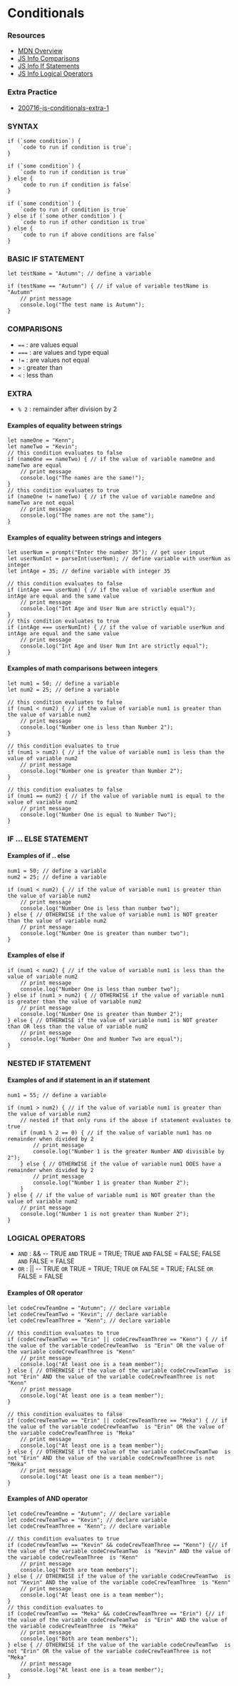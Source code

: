 # Conditionals

### Resources 
- [MDN Overview](https://developer.mozilla.org/en-US/docs/Learn/JavaScript/Building_blocks/conditionals)
- [JS Info Comparisons](https://javascript.info/comparison)
- [JS Info If Statements](https://javascript.info/ifelse)
- [JS Info Logical Operators](https://javascript.info/logical-operators)
### Extra Practice
- [200716-js-conditionals-extra-1](https://classroom.github.com/a/jXbP88lA)

### SYNTAX
```JS
if (`some condition`) {
    `code to run if condition is true`;
}

if (`some condition`) {
    `code to run if condition is true`
} else {
    `code to run if condition is false`
}

if (`some condition`) {
    `code to run if condition is true`
} else if (`some other condition`) {
    `code to run if other condition is true`
} else {
    `code to run if above conditions are false`
}
```
### BASIC IF STATEMENT
```JS
let testName = "Autumn"; // define a variable

if (testName == "Autumn") { // if value of variable testName is "Autumn"
    // print message
    console.log("The test name is Autumn");
}
```
### COMPARISONS
- `==` : are values equal
- `===` : are values and type equal
- `!=` : are values not equal
- `>` : greater than
- `<` : less than 
### EXTRA
- `% 2` : remainder after division by 2
#### Examples of equality between strings
```JS
let nameOne = "Kenn";
let nameTwo = "Kevin";
// this condition evaluates to false
if (nameOne == nameTwo) { // if the value of variable nameOne and nameTwo are equal
    // print message
    console.log("The names are the same!");
}
// this condition evaluates to true
if (nameOne != nameTwo) { // if the value of variable nameOne and nameTwo are not equal
    // print message
    console.log("The names are not the same");
}
```
#### Examples of equality between strings and integers
```JS
let userNum = prompt("Enter the number 35"); // get user input
let userNumInt = parseInt(userNum); // define variable with userNum as integer
let intAge = 35; // define variable with integer 35

// this condition evaluates to false
if (intAge === userNum) { // if the value of variable userNum and intAge are equal and the same value
    // print message
    console.log("Int Age and User Num are strictly equal");
}
// this condition evaluates to true
if (intAge === userNumInt) { // if the value of variable userNum and intAge are equal and the same value
    // print message
    console.log("Int Age and User Num Int are strictly equal");
}
```
#### Examples of math comparisons between integers
``` JS
let num1 = 50; // define a variable
let num2 = 25; // define a variable

// this condition evaluates to false
if (num1 < num2) { // if the value of variable num1 is greater than the value of variable num2
    // print message
    console.log("Number one is less than Number 2");
}

// this condition evaluates to true
if (num1 > num2) { // if the value of variable num1 is less than the value of variable num2
    // print message
    console.log("Number one is greater than Number 2");
}

// this condition evaluates to false
if (num1 == num2) { // if the value of variable num1 is equal to the value of variable num2
    // print message
    console.log("Number One is equal to Number Two");
}
```
### IF ... ELSE STATEMENT
#### Examples of if .. else
```JS
num1 = 50; // define a variable
num2 = 25; // define a variable

if (num1 < num2) { // if the value of variable num1 is greater than the value of variable num2
    // print message
    console.log("Number One is less than number two");
} else { // OTHERWISE if the value of variable num1 is NOT greater than the value of variable num2
    // print message
    console.log("Number One is greater than number two");
}
```
#### Examples of else if
```JS
if (num1 < num2) { // if the value of variable num1 is less than the value of variable num2
    // print message
    console.log("Number One is less than number two");
} else if (num1 > num2) { // OTHERWISE if the value of variable num1 is greater than the value of variable num2
    // print message
    console.log("Number One is greater than Number 2");
} else { // OTHERWISE if the value of variable num1 is NOT greater than OR less than the value of variable num2
    // print message
    console.log("Number One and Number Two are equal");
}
```
### NESTED IF STATEMENT 
#### Examples of and if statement in an if statement
```JS
num1 = 55; // define a variable

if (num1 > num2) { // if the value of variable num1 is greater than the value of variable num2
    // nested if that only runs if the above if statement evaluates to true
    if (num1 % 2 == 0) { // if the value of variable num1 has no remainder when divided by 2
        // print message
        console.log("Number 1 is the greater Number AND divisible by 2");
    } else { // OTHERWISE if the value of variable num1 DOES have a remainder when divided by 2
        // print message
        console.log("Number 1 is greater than Number 2");
    }
} else { // if the value of variable num1 is NOT greater than the value of variable num2
    // print message
    console.log("Number 1 is not greater than Number 2");
}
```
### LOGICAL OPERATORS
- `AND` : && -- TRUE `AND` TRUE = TRUE; TRUE `AND` FALSE = FALSE; FALSE `AND` FALSE = FALSE
- `OR` : || -- TRUE `OR` TRUE = TRUE; TRUE `OR` FALSE = TRUE; FALSE `OR` FALSE = FALSE

#### Examples of OR operator
```JS
let codeCrewTeamOne = "Autumn"; // declare variable
let codeCrewTeamTwo = "Kevin"; // declare variable
let codeCrewTeamThree = "Kenn"; // declare variable

// this condition evaluates to true
if (codeCrewTeamTwo == "Erin" || codeCrewTeamThree == "Kenn") { // if the value of the variable codeCrewTeamTwo  is "Erin" OR the value of the variable codeCrewTeamThree is "Kenn"
    // print message
    console.log("At least one is a team member");
} else { // OTHERWISE if the value of the variable codeCrewTeamTwo  is not "Erin" AND the value of the variable codeCrewTeamThree is not "Kenn"
    // print message
    console.log("At least one is a team member");
}

// this condition evaluates to false
if (codeCrewTeamTwo == "Erin" || codeCrewTeamThree == "Meka") { // if the value of the variable codeCrewTeamTwo  is "Erin" OR the value of the variable codeCrewTeamThree is "Meka"
    // print message
    console.log("At least one is a team member");
} else { // OTHERWISE if the value of the variable codeCrewTeamTwo  is not "Erin" AND the value of the variable codeCrewTeamThree is not "Meka"
    // print message
    console.log("At least one is a team member");
}
```
#### Examples of AND operator
```JS
let codeCrewTeamOne = "Autumn"; // declare variable
let codeCrewTeamTwo = "Kevin"; // declare variable
let codeCrewTeamThree = "Kenn"; // declare variable

// this condition evaluates to true
if (codeCrewTeamTwo == "Kevin" && codeCrewTeamThree == "Kenn") {// if the value of the variable codeCrewTeamTwo  is "Kevin" AND the value of the variable codeCrewTeamThree  is "Kenn"
    // print message
    console.log("Both are team members");
} else { // OTHERWISE if the value of the variable codeCrewTeamTwo  is not "Kevin" AND the value of the variable codeCrewTeamThree  is "Kenn"
    // print message
    console.log("At least one is a team member");
}
// this condition evaluates to 
if (codeCrewTeamTwo == "Meka" && codeCrewTeamThree == "Erin") {// if the value of the variable codeCrewTeamTwo  is "Erin" AND the value of the variable codeCrewTeamThree  is "Meka"
    // print message
    console.log("Both are team members");
} else { // OTHERWISE if the value of the variable codeCrewTeamTwo  is not "Erin" OR the value of the variable codeCrewTeamThree is not "Meka" 
    // print message
    console.log("At least one is a team member");
}
```
